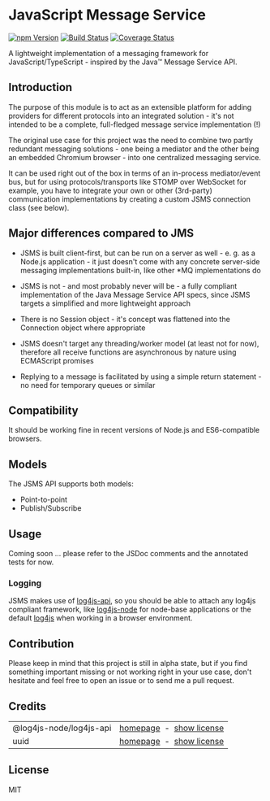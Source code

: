 # JavaScript Message Service

<a href="https://www.npmjs.com/package/jsms"><img alt="npm Version" src="https://img.shields.io/npm/v/jsms.svg"></a>
<a href="https://travis-ci.org/rfruesmer/jsms"><img alt="Build Status" src="https://travis-ci.org/rfruesmer/jsms.svg?branch=master"></a>
<a href="https://codecov.io/gh/rfruesmer/jsms"><img alt="Coverage Status" src="https://codecov.io/gh/rfruesmer/jsms/master.svg"></a>

A lightweight implementation of a messaging framework for JavaScript/TypeScript - inspired by the Java™ Message Service API.

## Introduction

The purpose of this module is to act as an extensible platform for adding providers for different protocols into an integrated solution - it's not intended to be a complete, full-fledged message service implementation (!)

The original use case for this project was the need to combine two partly redundant messaging solutions - one being a mediator and the other being an embedded Chromium browser - into one centralized messaging service.

It can be used right out of the box in terms of an in-process mediator/event bus, but for using protocols/transports like STOMP over WebSocket for example, you have to integrate your own or other (3rd-party) communication implementations by creating a custom JSMS connection class (see below).

## Major differences compared to JMS

- JSMS is built client-first, but can be run on a server as well - e. g. as a Node.js application - it just doesn't come with any concrete server-side messaging implementations built-in, like other *MQ implementations do
  
- JSMS is not - and most probably never will be - a fully compliant implementation of the Java Message Service API specs, since JSMS targets a simplified and more lightweight approach
  
- There is no Session object - it's concept was flattened into the Connection object where appropriate
  
- JSMS doesn't target any threading/worker model (at least not for now), therefore all receive functions are asynchronous by nature using ECMAScript promises
  
- Replying to a message is facilitated by using a simple return statement - no need for temporary queues or similar

## Compatibility

It should be working fine in recent versions of Node.js and ES6-compatible browsers.

## Models

The JSMS API supports both models:

- Point-to-point
- Publish/Subscribe

## Usage

Coming soon ... please refer to the JSDoc comments and the annotated tests for now.

### Logging

JSMS makes use of [log4js-api](https://www.npmjs.com/package/@log4js-node/log4js-api), so you should be able to attach any log4js compliant framework, like [log4js-node](https://www.npmjs.com/package/log4js) for node-base applications or the default [log4js](https://github.com/stritti/log4js) when working in a browser environment.

## Contribution

Please keep in mind that this project is still in alpha state, but if you find something important missing or not working right in your use case, don't hesitate and feel free to open an issue or to send me a pull request.

## Credits

<table align="center">
    <tr>
        <td>@log4js-node/log4js-api</td>
        <td align="right">
            <a href="https://www.npmjs.com/package/@log4js-node/log4js-api">homepage</a>
            &nbsp;-&nbsp;  
            <a href="https://github.com/log4js-node/log4js-api/blob/master/LICENSE">show license</a>
        </td>
    </tr>
    <tr>
        <td>uuid </td>
        <td align="right">
            <a href="https://www.npmjs.com/package/uuid">homepage</a>
            &nbsp;-&nbsp;  
            <a href="https://github.com/kelektiv/node-uuid/blob/master/LICENSE.md">show license</a>
        </td>
    </tr>
</table>

## License

MIT